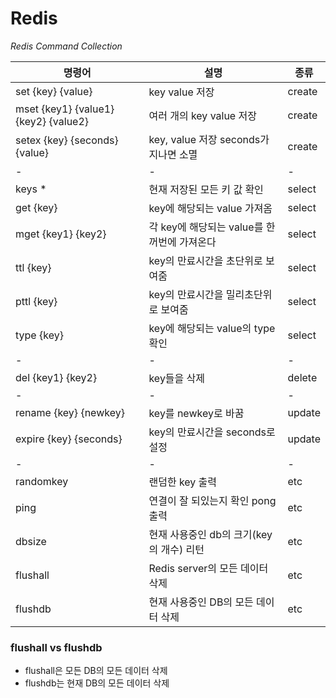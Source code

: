 # Redis

_Redis Command Collection_

|명령어|설명|종류|
|---|---|---|
|set {key} {value}|key value 저장| create|
|mset {key1} {value1} {key2} {value2}| 여러 개의 key value 저장|create|
|setex {key} {seconds} {value}| key, value 저장 seconds가 지나면 소멸| create|
|-|-|-|
|keys \*| 현재 저장된 모든 키 값 확인| select|
|get {key}|key에 해당되는 value 가져옴|select|
|mget {key1} {key2}|각 key에 해당되는 value를 한꺼번에 가져온다|select|
|ttl {key}|key의 만료시간을 초단위로 보여줌|select|
|pttl {key}|key의 만료시간을 밀리초단위로 보여줌|select|
|type {key}|key에 해당되는 value의 type 확인|select|
|-|-|-|
|del {key1} {key2}|key들을 삭제|delete|
|-|-|-|
|rename {key} {newkey}|key를 newkey로 바꿈|update|
|expire {key} {seconds}|key의 만료시간을 seconds로 설정|update|
|-|-|-|
|randomkey|랜덤한 key 출력|etc|
|ping|연결이 잘 되있는지 확인 pong출력|etc|
|dbsize|현재 사용중인 db의 크기(key의 개수) 리턴|etc|
|flushall|Redis server의 모든 데이터 삭제|etc|
|flushdb|현재 사용중인 DB의 모든 데이터 삭제|etc|

### flushall vs flushdb
- flushall은 모든 DB의 모든 데이터 삭제
- flushdb는 현재 DB의 모든 데이터 삭제